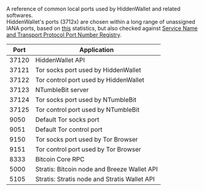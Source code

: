 A reference of common local ports used by HiddenWallet and related softwares.  
HiddenWallet's ports (3712x) are chosen within a long range of unassigned IANA ports, based on [this](https://stackoverflow.com/a/28369841/2061103) statistics, but also checked against [Service Name and Transport Protocol Port Number Registry](https://www.iana.org/assignments/service-names-port-numbers/service-names-port-numbers.xhtml).
  
|Port  | Application |
|----  | ---- |
|37120 | HiddenWallet API |
|37121 | Tor socks port used by HiddenWallet |
|37122 | Tor control port used by HiddenWallet |
|37123 | NTumbleBit server |
|37124 | Tor socks port used by NTumbleBit |
|37125 | Tor control port used by NTumbleBit |
|9050  | Default Tor socks port |
|9051  | Default Tor control port |
|9150  | Tor socks port used by Tor Browser |
|9151  | Tor control port used by Tor Browser |
|8333  | Bitcoin Core RPC |
|5000  | Stratis: Bitcoin node and Breeze Wallet API |
|5105  | Stratis: Stratis node and Stratis Wallet API |

